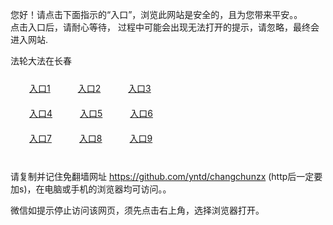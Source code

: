 您好！请点击下面指示的“入口”，浏览此网站是安全的，且为您带来平安。。 <br/>
点击入口后，请耐心等待， 过程中可能会出现无法打开的提示，请忽略，最终会进入网站. </br>

法轮大法在长春<br/>
<div style="padding:10px"><a style="margin:20px" target="_blank" href="https://d1shkpt85z8gvx.cloudfront.net/2Qpsp?llnmqfqm" id="ccLink1" rel="nofollow">入口1</a> <a target="_blank" style="margin:20px" href="https://d33lz765cdv72q.cloudfront.net/2Qpsp?pldwmofx" id="ccLink2" rel="nofollow">入口2</a> <a style="margin:20px" target="_blank" href="https://d7y9wglnvhoqm.cloudfront.net/2Qpsp?zatusea" id="ccLink3" rel="nofollow">入口3</a></div>

<div style="padding:10px" ><a style="margin:20px" target="_blank" href="https://d1shkpt85z8gvx.cloudfront.net/2Qpsp?llnmqfqm" id="ccLink4" rel="nofollow">入口4</a> <a style="margin:20px" href="https://d33lz765cdv72q.cloudfront.net/2Qpsp?pldwmofx" target="_blank" id="ccLink5" rel="nofollow">入口5</a> <a style="margin:20px" href="https://d7y9wglnvhoqm.cloudfront.net/2Qpsp?zatusea" target="_blank" id="ccLink6" rel="nofollow">入口6</a></div>

<div style="padding:10px"><a style="margin:20px" target="_blank" href="https://d1shkpt85z8gvx.cloudfront.net/2Qpsp?llnmqfqm" id="ccLink7" rel="nofollow">入口7</a> <a style="margin:20px" href="https://d33lz765cdv72q.cloudfront.net/2Qpsp?pldwmofx" target="_blank" id="ccLink8" rel="nofollow">入口8</a> <a style="margin:20px" target="_blank" href="https://d7y9wglnvhoqm.cloudfront.net/2Qpsp?zatusea" id="ccLink9" rel="nofollow">入口9</a></div>

<br/>



请复制并记住免翻墙网址 https://github.com/yntd/changchunzx (http后一定要加s)，在电脑或手机的浏览器均可访问。。<br/>

微信如提示停止访问该网页，须先点击右上角，选择浏览器打开。
